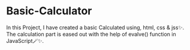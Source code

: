 # Basic-Calculator
In this Project, I have created a basic Calculated using, html, css & jss✨.
   The calculation part is eased out with the help of evalve() function in JavaScript🪄✨.